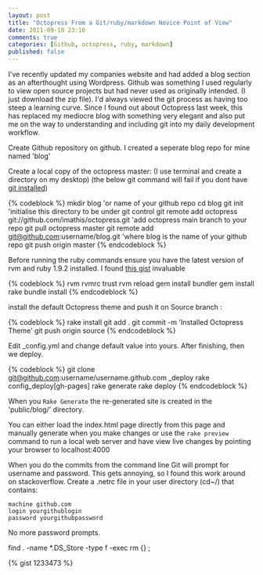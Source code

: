 ```yaml
---
layout: post
title: "Octopress From a Git/ruby/markdown Novice Point of View"
date: 2011-09-19 23:10
comments: true
categories: [Github, octopress, ruby, markdown]
published: false
---
```



I've recently updated my companies website and had added a blog section as an afterthought using Wordpress. Github was something I used 
regularly to view open source projects but had never used as originally intended. (I just download the zip file). I'd always viewed the 
git process as having too steep a learning curve.
Since I found out about Octopress last week, this has replaced my mediocre blog with something very elegant and also put me on the way to 
understanding and including git into my daily development workflow.

Create Github repository on github. I created a seperate blog repo for mine named 'blog'

Create a local copy of the octopress master: (I use terminal and create a directory on my desktop)
(the below git command will fail if you dont have [git installed](http://git-scm.com/))
<!--more-->

{% codeblock %}
mkdir blog 'or name of your github repo
cd blog
git init 'initialise this directory to be under git control
git remote add octopress git://github.com/imathis/octopress.git 'add octopress main branch to your repo 
git pull octopress master 
git remote add git@github.com:username/blog.git 'where blog is the name of your github repo
git push origin master
{% endcodeblock %}


Before running the ruby commands ensure you have the latest version of rvm and ruby 1.9.2 installed. I found [this gist](https://gist.github.com/1159539) invaluable

{% codeblock %}
rvm rvmrc trust
rvm reload
gem install bundler
gem install rake
bundle install 
{% endcodeblock %}

install the default Octopress theme and push it on Source branch :

{% codeblock %}
rake install
git add .
git commit -m 'Installed Octopress Theme'
git push origin source
{% endcodeblock %}

Edit _config.yml and change default value into yours. After finishing, then we deploy.

{% codeblock %}
git clone git@github.com:username/username.github.com _deploy
rake config_deploy[gh-pages]
rake generate
rake deploy
{% endcodeblock %}


When you ```Rake Generate```
the re-generated site is created in the 'public/blog/' directory.

You can either load the index.html page directly from this page and manually generate when you make changes or use the
```rake preview``` command to run a local web server and have view live changes by pointing your browser to localhost:4000



When you do the commits from the command line Git will prompt for username and password. This gets annoying, so I found this work around on 
stackoverflow. Create a .netrc file in your user directory (cd~/) that contains:

`machine github.com`  
`login yourgithublogin`    
`password yourgithubpassword`    

No more password prompts.


find . -name *.DS_Store -type f -exec rm {} \;

{% gist 1233473 %}
